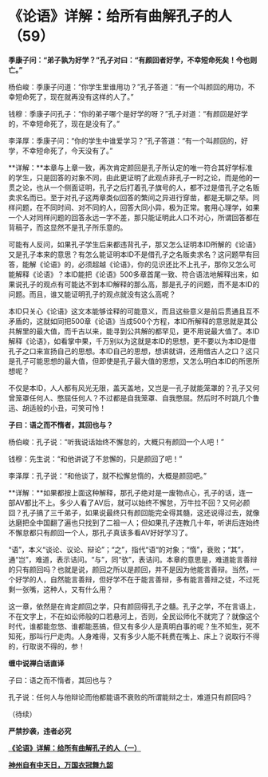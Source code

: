 《论语》详解：给所有曲解孔子的人（59）
====



**季康子问：“弟子孰为好学？”孔子对曰：“有颜回者好学，不幸短命死矣！今也则亡。”**

杨伯峻：季康子问道：“你学生里谁用功？”孔子答道：“有一个叫颜回的用功，不幸短命死了，现在就再没有这样的人了。”

钱穆：季康子问孔子：“你的弟子哪个是好学的呀？”孔子对道：“有颜回是好学的，不幸短命死了，现在是没有了。”

李泽厚：季康子问：“你的学生中谁爱学习？”孔子答道：“有一个叫颜回的，好学，不幸短命死了，今天没有了。”

**详解：**本章与上章一致，再次肯定颜回是孔子所认定的唯一符合其好学标准的学生，只是回答的对象不同，由此更证明了此观点非孔子一时之论，而是他的一贯之论，也从一个侧面证明，孔子之后打着孔子旗号的人，都不过是借孔子之名贩卖求名而已。至于对孔子这两章类似回答的繁间之异进行穿凿，都是无聊之举。同样问题，在不同时间、对不同的人，回答大同小异，极为正常。套用心理学，如果一个人对同样问题的回答永远一字不差，那只能证明此人口不对心，所谓回答都在背稿子，而这显然不是孔子所乐意的。

可能有人反问，如果孔子学生后来都违背孔子，那又怎么证明本ID所解的《论语》又是孔子本来的意思？有怎么能证明本ID不是借孔子之名贩卖求名？这问题早有回答，能解《论语》的，必须超越《论语》，你的见识还比不上孔子，那你又怎么可能解释《论语》？本ID能把《论语》500多章首尾一致、符合语法地解释出来，如果说孔子的观点有可能达不到本ID解释的那么高，那是孔子的问题，而不是本ID的问题。而且，谁又能证明孔子的观点就没有这么高呢？

本ID只关心《论语》这文本能够诠释的可能意义，而且这些意义是前后贯通且互不矛盾的，这就如同把500章《论语》当成500个方程，本ID所解释的意思就是其公共解里的最大值，而千古以来，能寻到公共解的都罕见，更不用说最大值了。本ID解释《论语》，如看掌中果，千万别以为这就是本ID的思想，更不要以为本ID是借孔子之口来宣扬自己的思想。本ID自己的思想，想讲就讲，还用借古人之口？这只是孔子可能思想的最大值，但即使是孔子最大值的思想，又怎么明白本ID的所思所想呢？

不仅是本ID，人人都有风光无限，盖天盖地，又岂是一孔子就能笼罩的？孔子又何曾笼罩任何人、憋屈任何人？不过都是自我笼罩、自我憋屈。然后时不时跳几个鲁迅、胡适般的小丑，可笑可怜！

**子曰：语之而不惰者，其回也与？**

杨伯峻：孔子说：“听我说话始终不懈怠的，大概只有颜回一个人吧！”

钱穆：先生说：“和他讲说了不怠懈的，只是颜回了吧！”

李泽厚：孔子说：“和他谈了，就不松懈怠惰的，大概是颜回吧。”

**详解：**如果都按上面这种解释，那孔子绝对是一废物点心，孔子的话，连一部AV都比不上。多少人看了AV后，就可以始终不懈怠，万牛拉不回？又何必颜回？孔子搞了三千弟子，如果说最终只有颜回能完全得其髓，这还说得过去，就像达磨把全中国翻了遍也只找到了二祖一人；但如果孔子连教几十年，听讲后连始终不懈怠都只有颜回一个人，那孔子真该多看AV好好学习了。

“语”，本义“谈论、议论、辩论”；“之”，指代“语“的对象；“惰”，衰败；“其”，通“岂”，难道，表示诘问。“与”，同“欤”，表诘问。本章的意思是，难道能言善辩的只有颜回吗？也就是说，颜回之所以是颜回，并不是因为他能言善辩。当然，一个好学的人，自然能言善辩，但好学不在于能言善辩，多有能言善辩之徒，不过死剩一张嘴，这种人，又有什么用？

这一章，依然是在肯定颜回之学，只有颜回得孔子之髓。孔子之学，不在言语上，不在文字上，不在如讼师般的口若悬河上，否则，全民讼师化不就完了？就像这个时代，谁都能忽悠、谁都能恶搞，但又有多少人是真明白事的呢？生不知生，死不知死，那叫行尸走肉。人身难得，又有多少人能不耗费在嘴上、床上？说取行不得的，行取说不得的，参！

**缠中说禅白话直译**

子曰：语之而不惰者，其回也与？

孔子说：任何人与他辩论而他都能语不衰败的所谓能辩之士，难道只有颜回吗？

（待续）

**严禁抄袭，违者必究**

[**《论语》详解：给所有曲解孔子的人（一）**](http://blog.sina.com.cn/u/486e105c010006n3)

[**神州自有中天日，万国衣冠舞九韶**](http://blog.sina.com.cn/u/486e105c0100099p)
